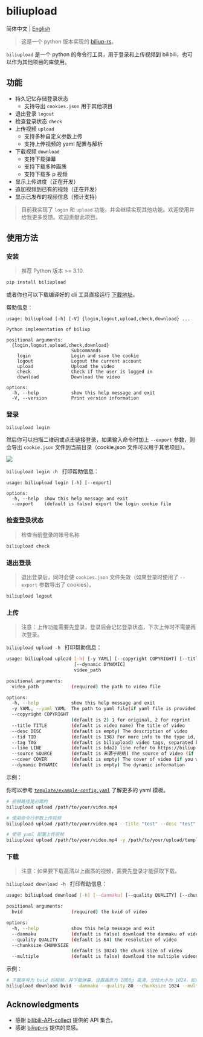 # biliupload

简体中文 | [English](./README-en.md)

> 这是一个 python 版本实现的 [biliup-rs](https://github.com/biliup/biliup-rs)。

`biliupload` 是一个 python 的命令行工具，用于登录和上传视频到 bilibili，也可以作为其他项目的库使用。

## 功能

- 持久记忆存储登录状态
  - 支持导出 `cookies.json` 用于其他项目
- 退出登录 `logout`
- 检查登录状态 `check`
- 上传视频 `upload`
  - 支持多种自定义参数上传
  - 支持上传视频的 yaml 配置与解析
- 下载视频 `download`
  - 支持下载弹幕
  - 支持下载多种画质
  - 支持下载多 p 视频
- 显示上传进度（正在开发）
- 追加视频到已有的视频（正在开发）
- 显示已发布的视频信息（预计支持）

> 目前我实现了 `login` 和 `upload` 功能，并会继续实现其他功能。欢迎使用并给我更多反馈。欢迎贡献此项目。

## 使用方法

### 安装

> 推荐 Python 版本 >= 3.10.

```bash
pip install biliupload
```

或者你也可以下载编译好的 cli 工具直接运行 [下载地址](https://github.com/timerring/biliupload/releases)。

帮助信息：

```
usage: biliupload [-h] [-V] {login,logout,upload,check,download} ...

Python implementation of biliup

positional arguments:
  {login,logout,upload,check,download}
                        Subcommands
    login               Login and save the cookie
    logout              Logout the current account
    upload              Upload the video
    check               Check if the user is logged in
    download            Download the video

options:
  -h, --help            show this help message and exit
  -V, --version         Print version information
```

### 登录

```bash
biliupload login
```

然后你可以扫描二维码或点击链接登录，如果输入命令时加上 `--export` 参数，则会导出 `cookie.json` 文件到当前目录（cookie.json 文件可以用于其他项目）。

![](https://cdn.jsdelivr.net/gh/timerring/scratchpad2023/2024/2025-01-08-11-54-34.png)

`biliupload login -h ` 打印帮助信息：

```
usage: biliupload login [-h] [--export]

options:
  -h, --help  show this help message and exit
  --export    (default is false) export the login cookie file
```

### 检查登录状态

> 检查当前登录的账号名称

```bash
biliupload check
```

### 退出登录

> 退出登录后，同时会使 `cookies.json` 文件失效（如果登录时使用了 `--export` 参数导出了 cookies）。

```bash
biliupload logout
```

### 上传

> 注意：上传功能需要先登录，登录后会记忆登录状态，下次上传时不需要再次登录。

`biliupload upload -h ` 打印帮助信息：

```bash
usage: biliupload upload [-h] [-y YAML] [--copyright COPYRIGHT] [--title TITLE] [--desc DESC] [--tid TID] [--tag TAG] [--line LINE] [--source SOURCE] [--cover COVER]
                         [--dynamic DYNAMIC]
                         video_path

positional arguments:
  video_path            (required) the path to video file

options:
  -h, --help            show this help message and exit
  -y YAML, --yaml YAML  The path to yaml file(if yaml file is provided, the arguments below will be ignored)
  --copyright COPYRIGHT
                        (default is 2) 1 for original, 2 for reprint
  --title TITLE         (default is video name) The title of video
  --desc DESC           (default is empty) The description of video
  --tid TID             (default is 138) For more info to the type id, refer to https://biliup.github.io/tid-ref.html
  --tag TAG             (default is biliupload) video tags, separated by comma
  --line LINE           (default is bda2) line refer to https://biliup.github.io/upload-systems-analysis.html
  --source SOURCE       (default is 来源于网络) The source of video (if your video is re-print)
  --cover COVER         (default is empty) The cover of video (if you want to customize, set it as the path to your cover image)
  --dynamic DYNAMIC     (default is empty) The dynamic information
```

示例：

你可以参考 [`template/example-config.yaml`](https://github.com/timerring/biliupload/tree/main/template/example-config.yaml) 了解更多的 yaml 模板。

```bash
# 视频路径是必需的
biliupload upload /path/to/your/video.mp4

# 使用命令行参数上传视频
biliupload upload /path/to/your/video.mp4 --title "test" --desc "test" --tid 138 --tag "test" --line bda2

# 使用 yaml 配置上传视频
biliupload upload /path/to/your/video.mp4 -y /path/to/your/upload/template.yaml
```

### 下载

> 注意：如果要下载高清以上画质的视频，需要先登录才能获取下载。

`biliupload download -h ` 打印帮助信息：

```bash
usage: biliupload download [-h] [--danmaku] [--quality QUALITY] [--chunksize CHUNKSIZE] [--multiple] bvid

positional arguments:
  bvid                  (required) the bvid of video

options:
  -h, --help            show this help message and exit
  --danmaku             (default is false) download the danmaku of video
  --quality QUALITY     (default is 64) the resolution of video
  --chunksize CHUNKSIZE
                        (default is 1024) the chunk size of video
  --multiple            (default is false) download the multiple videos if have set
```

示例：

```bash
# 下载序号为 bvid 的视频，并下载弹幕，设置画质为 1080p 高清，分段大小为 1024，如果有多 p，则一次性下载所有视频
biliupload download bvid --danmaku --quality 80 --chunksize 1024 --multiple
```

## Acknowledgments

- 感谢 [bilibili-API-collect](https://github.com/SocialSisterYi/bilibili-API-collect) 提供的 API 集合。
- 感谢 [biliup-rs](https://github.com/biliup/biliup-rs) 提供的灵感。
